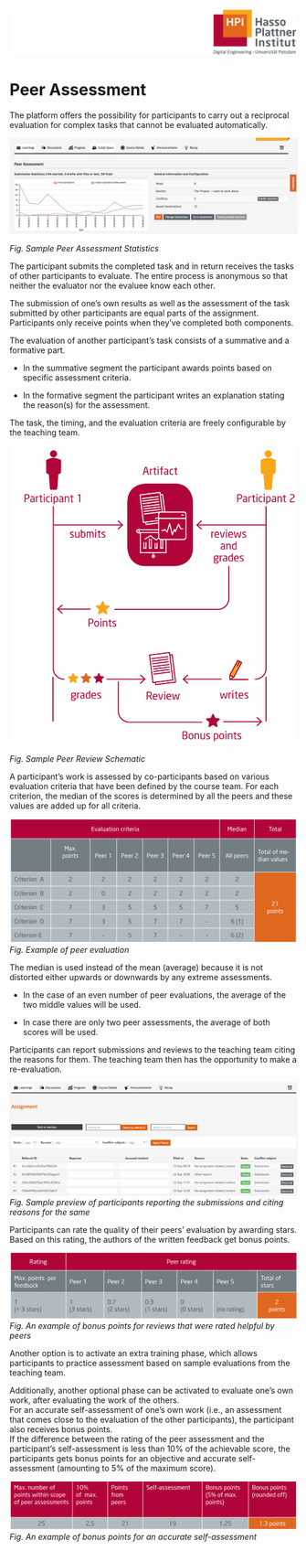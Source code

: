 ![HPI Logo](../../img/HPI_Logo.png)

# Peer Assessment

The platform offers the possibility for participants to carry out a reciprocal evaluation for complex tasks that cannot be evaluated automatically.  

![Peer Assessment](../../img/features/itemtypes/peer_Assessment_1.png)  

*Fig. Sample Peer Assessment Statistics*

The participant submits the completed task and in return receives the tasks of other participants to evaluate. The entire process is anonymous so that neither the evaluator nor the evaluee know each other.  

The submission of one’s own results as well as the assessment of the task submitted by other participants are equal parts of the assignment. Participants only receive points when they’ve completed both components.  

The evaluation of another participant’s task consists of a summative and a formative part.  

* In the summative segment the participant awards points based on specific assessment criteria.  
  
* In the formative segment the participant writes an explanation stating the reason(s) for the assessment.   


The task, the timing, and the evaluation criteria are freely configurable by the teaching team.  

![Peer Review](../../img/features/itemtypes/peer_review_scheme.png)

*Fig. Sample Peer Review Schematic*

A participant’s work is assessed by co-participants based on various evaluation criteria that have been defined by the course team. For each criterion, the median of the scores is determined by all the peers and these values are added up for all criteria.  


![Evaluation](../../img/features/itemtypes/peer_evaluation_score.png)
*Fig. Example of peer evaluation*

The median is used instead of the mean (average) because it is not distorted either upwards or downwards by any extreme assessments.

* In the case of an even number of peer evaluations, the average of the two middle values will be used.  

* In case there are only two peer assessments, the average of both scores will be used.  

Participants can report submissions and reviews to the teaching team citing the reasons for them. The teaching team then has the opportunity to make a re-evaluation.  

![Report](../../img/features/itemtypes/peer_report.png)
*Fig. Sample preview of participants reporting the submissions and citing reasons for the same*

Participants can rate the quality of their peers’ evaluation by awarding stars. Based on this rating, the authors of the written feedback get bonus points.    

![Bonus Points](../img/../../img/features/itemtypes/peer_evaluation_bonus.png)
*Fig. An example of bonus points for reviews that were rated helpful by peers*

Another option is to activate an extra training phase, which allows participants to practice assessment based on sample evaluations from the teaching team.  

Additionally, another optional phase can be activated to evaluate one’s own work, after evaluating the work of the others.  
For an accurate self-assessment of one’s own work (i.e., an assessment that comes close to the evaluation of the other participants), the participant also receives bonus points.  
If the difference between the rating of the peer assessment and the participant’s self-assessment is less than 10% of the achievable score, the participants gets bonus points for an objective and accurate self-assessment (amounting to 5% of the maximum score).  

![Self Assessment](../../img/features/itemtypes/self_assessment_bonus.png)
*Fig. An example of bonus points for an accurate self-assessment* 